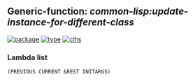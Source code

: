 ## Generic-function: ***common-lisp:update-instance-for-different-class***
[![package](https://img.shields.io/badge/Package-COMMON--LISP-5f9ea0.svg?style=social&colorA=999999)](../) [![type](https://img.shields.io/badge/Type-Generic--Function-5f9ea0.svg?style=social&colorA=999999)](../#generic-function) [![clhs](https://img.shields.io/badge/CLHS-UPDATE--INSTANCE--FOR--DIFFERENT--CLASS-5f9ea0.svg?style=social&colorA=999999)](http://www.lispworks.com/documentation/HyperSpec/Body/f_update.htm) 
### Lambda list
```
(PREVIOUS CURRENT &REST INITARGS)
```
